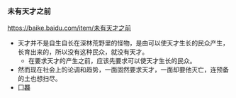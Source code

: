 ### 未有天才之前
https://baike.baidu.com/item/未有天才之前
- 天才并不是自生自长在深林荒野里的怪物，是由可以使天才生长的民众产生，长育出来的，所以没有这种民众，就没有天才。
  - 在要求天才的产生之前，应该先要求可以使天才生长的民众。
- 然而现在社会上的论调和趋势，一面固然要求天才，一面却要他灭亡，连预备的土也想扫尽。
- 囗龘